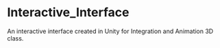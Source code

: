 # Interactive_Interface
An interactive interface created in Unity for Integration and Animation 3D class.
